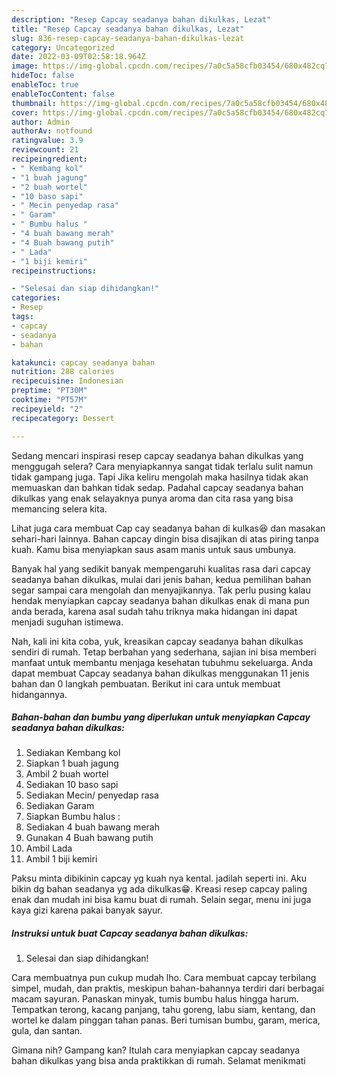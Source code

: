 ```yaml
---
description: "Resep Capcay seadanya bahan dikulkas, Lezat"
title: "Resep Capcay seadanya bahan dikulkas, Lezat"
slug: 836-resep-capcay-seadanya-bahan-dikulkas-lezat
category: Uncategorized
date: 2022-03-09T02:58:18.964Z
image: https://img-global.cpcdn.com/recipes/7a0c5a58cfb03454/680x482cq70/capcay-seadanya-bahan-dikulkas-foto-resep-utama.jpg
hideToc: false
enableToc: true
enableTocContent: false
thumbnail: https://img-global.cpcdn.com/recipes/7a0c5a58cfb03454/680x482cq70/capcay-seadanya-bahan-dikulkas-foto-resep-utama.jpg
cover: https://img-global.cpcdn.com/recipes/7a0c5a58cfb03454/680x482cq70/capcay-seadanya-bahan-dikulkas-foto-resep-utama.jpg
author: Admin
authorAv: notfound
ratingvalue: 3.9
reviewcount: 21
recipeingredient:
- " Kembang kol"
- "1 buah jagung"
- "2 buah wortel"
- "10 baso sapi"
- " Mecin penyedap rasa"
- " Garam"
- " Bumbu halus "
- "4 buah bawang merah"
- "4 Buah bawang putih"
- " Lada"
- "1 biji kemiri"
recipeinstructions:

- "Selesai dan siap dihidangkan!"
categories:
- Resep
tags:
- capcay
- seadanya
- bahan

katakunci: capcay seadanya bahan 
nutrition: 288 calories
recipecuisine: Indonesian
preptime: "PT30M"
cooktime: "PT57M"
recipeyield: "2"
recipecategory: Dessert

---
```



Sedang mencari inspirasi resep capcay seadanya bahan dikulkas yang menggugah selera? Cara menyiapkannya sangat tidak terlalu sulit namun tidak gampang juga. Tapi Jika keliru mengolah maka hasilnya tidak akan memuaskan dan bahkan tidak sedap. Padahal capcay seadanya bahan dikulkas yang enak selayaknya punya aroma dan cita rasa yang bisa memancing selera kita.


Lihat juga cara membuat Cap cay seadanya bahan di kulkas😆 dan masakan sehari-hari lainnya. Bahan capcay dingin bisa disajikan di atas piring tanpa kuah. Kamu bisa menyiapkan saus asam manis untuk saus umbunya.

Banyak hal yang sedikit banyak mempengaruhi kualitas rasa dari capcay seadanya bahan dikulkas, mulai dari jenis bahan, kedua pemilihan bahan segar sampai cara mengolah dan menyajikannya. Tak perlu pusing kalau hendak menyiapkan capcay seadanya bahan dikulkas enak di mana pun anda berada, karena asal sudah tahu triknya maka hidangan ini dapat menjadi suguhan istimewa.


Nah, kali ini kita coba, yuk, kreasikan capcay seadanya bahan dikulkas sendiri di rumah. Tetap berbahan yang sederhana, sajian ini bisa memberi manfaat untuk membantu menjaga kesehatan tubuhmu sekeluarga. Anda dapat membuat Capcay seadanya bahan dikulkas menggunakan 11 jenis bahan dan 0 langkah pembuatan. Berikut ini cara untuk membuat hidangannya.

<!--inarticleads1-->

##### Bahan-bahan dan bumbu yang diperlukan untuk menyiapkan Capcay seadanya bahan dikulkas:

1. Sediakan  Kembang kol
1. Siapkan 1 buah jagung
1. Ambil 2 buah wortel
1. Sediakan 10 baso sapi
1. Sediakan  Mecin/ penyedap rasa
1. Sediakan  Garam
1. Siapkan  Bumbu halus :
1. Sediakan 4 buah bawang merah
1. Gunakan 4 Buah bawang putih
1. Ambil  Lada
1. Ambil 1 biji kemiri


Paksu minta dibikinin capcay yg kuah nya kental. jadilah seperti ini. Aku bikin dg bahan seadanya yg ada dikulkas😁. Kreasi resep capcay paling enak dan mudah ini bisa kamu buat di rumah. Selain segar, menu ini juga kaya gizi karena pakai banyak sayur. 

<!--inarticleads2-->

##### Instruksi untuk buat Capcay seadanya bahan dikulkas:


1. Selesai dan siap dihidangkan!

Cara membuatnya pun cukup mudah lho. Cara membuat capcay terbilang simpel, mudah, dan praktis, meskipun bahan-bahannya terdiri dari berbagai macam sayuran. Panaskan minyak, tumis bumbu halus hingga harum. Tempatkan terong, kacang panjang, tahu goreng, labu siam, kentang, dan wortel ke dalam pinggan tahan panas. Beri tumisan bumbu, garam, merica, gula, dan santan. 

Gimana nih? Gampang kan? Itulah cara menyiapkan capcay seadanya bahan dikulkas yang bisa anda praktikkan di rumah. Selamat menikmati
